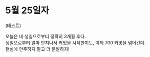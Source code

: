 # 5월 25일자

(테스트)

오늘은 내 생일으로부터 정확히 3개월 후다.  
생일으로부터 얼마 안지나서 커밋을 시작한지도, 이제 700 커밋을 넘어간다.  
현실에 안주하지 말고 더 분발하자!